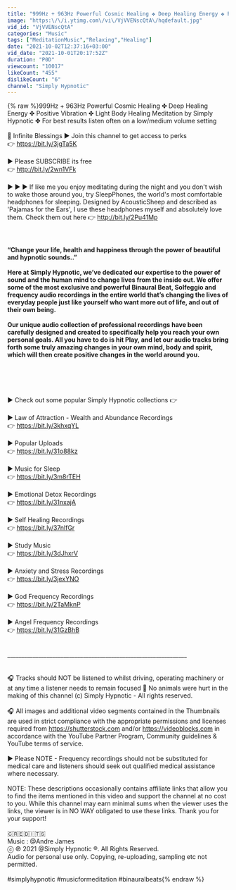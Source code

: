```yaml
---
title: "999Hz + 963Hz Powerful Cosmic Healing ✤ Deep Healing Energy ✤ Positive Vibration"
image: "https:\/\/i.ytimg.com\/vi\/VjVVENscQtA\/hqdefault.jpg"
vid_id: "VjVVENscQtA"
categories: "Music"
tags: ["MeditationMusic","Relaxing","Healing"]
date: "2021-10-02T12:37:16+03:00"
vid_date: "2021-10-01T20:17:52Z"
duration: "P0D"
viewcount: "10017"
likeCount: "455"
dislikeCount: "6"
channel: "Simply Hypnotic"
---
```

{% raw %}999Hz + 963Hz Powerful Cosmic Healing ✤ Deep Healing Energy ✤ Positive Vibration ✤ Light Body Healing Meditation by Simply Hypnotic ✤  For best results listen often on a low/medium volume setting<br /><br />🙏 Infinite Blessings ► Join this channel to get access to perks<br />👉 <a rel="nofollow" target="blank" href="https://bit.ly/3jgTa5K">https://bit.ly/3jgTa5K</a><br /><br />► Please SUBSCRIBE its free<br />👉 <a rel="nofollow" target="blank" href="http://bit.ly/2wn1VFk">http://bit.ly/2wn1VFk</a><br /><br />► ► ► If like me you enjoy meditating during the night and you don't wish to wake those around you, try SleepPhones, the world's most comfortable headphones for sleeping. Designed by AcousticSheep and described as 'Pajamas for the Ears', I use these headphones myself and absolutely love them. Check them out here 👉 <a rel="nofollow" target="blank" href="http://bit.ly/2Pu41Mp">http://bit.ly/2Pu41Mp</a><br /><br />________________________________________________________________<br /><br />“Change your life, health and happiness through the power of beautiful and hypnotic sounds..”<br /><br />Here at Simply Hypnotic, we’ve dedicated our expertise to the power of sound and the human mind to change lives from the inside out. We offer some of the most exclusive and powerful Binaural Beat, Solfeggio and frequency audio recordings in the entire world that’s changing the lives of everyday people just like yourself who want more out of life, and out of their own being.<br /><br />Our unique audio collection of professional recordings have been carefully designed and created to specifically help you reach your own personal goals. All you have to do is hit Play, and let our audio tracks bring forth some truly amazing changes in your own mind, body and spirit, which will then create positive changes in the world around you.<br /><br /><br />________________________________________________________________<br /><br /><br />► Check out some popular Simply Hypnotic collections 👉 <br /><br />► Law of Attraction - Wealth and Abundance Recordings <br />👉 <a rel="nofollow" target="blank" href="https://bit.ly/3khxqYL">https://bit.ly/3khxqYL</a><br /><br />► Popular Uploads <br />👉 <a rel="nofollow" target="blank" href="https://bit.ly/31o88kz">https://bit.ly/31o88kz</a><br /><br />► Music for Sleep <br />👉 <a rel="nofollow" target="blank" href="https://bit.ly/3m8rTEH">https://bit.ly/3m8rTEH</a><br /><br />► Emotional Detox Recordings <br />👉 <a rel="nofollow" target="blank" href="https://bit.ly/31nxajA">https://bit.ly/31nxajA</a><br /><br />► Self Healing Recordings <br />👉 <a rel="nofollow" target="blank" href="https://bit.ly/37nlfGr">https://bit.ly/37nlfGr</a><br /><br />► Study Music <br />👉 <a rel="nofollow" target="blank" href="https://bit.ly/3dJhxrV">https://bit.ly/3dJhxrV</a><br /><br />► Anxiety and Stress Recordings <br />👉 <a rel="nofollow" target="blank" href="https://bit.ly/3jexYNO">https://bit.ly/3jexYNO</a><br /><br />► God Frequency Recordings <br />👉 <a rel="nofollow" target="blank" href="https://bit.ly/2TaMknP">https://bit.ly/2TaMknP</a><br /><br />► Angel Frequency Recordings <br />👉 <a rel="nofollow" target="blank" href="https://bit.ly/31GzBhB">https://bit.ly/31GzBhB</a><br /><br /><br />________________________________________________________________<br /><br /><br />🎧 Tracks should NOT be listened to whilst driving, operating machinery or at any time a listener needs to remain focused  🐶 No animals were hurt in the making of this channel (c) Simply Hypnotic - All rights reserved.<br /><br />🎧 All images and additional video segments contained in the Thumbnails are used in strict compliance with the appropriate permissions and licenses required from <a rel="nofollow" target="blank" href="https://shutterstock.com">https://shutterstock.com</a> and/or <a rel="nofollow" target="blank" href="https://videoblocks.com">https://videoblocks.com</a> in accordance with the YouTube Partner Program, Community guidelines &amp; YouTube terms of service.<br /><br />► Please NOTE - Frequency recordings should not be substituted for medical care and listeners should seek out qualified medical assistance where necessary.<br /><br />NOTE: These descriptions occasionally contains affiliate links that allow you to find the items mentioned in this video and support the channel at no cost to you. While this channel may earn minimal sums when the viewer uses the links, the viewer is in NO WAY obligated to use these links. Thank you for your support!<br /><br />🇨​🇷​🇪​🇩​🇮​🇹​🇸​ ​ <br />Music  : @Andre James<br />ⓒ ℗ 2021 @Simply Hypnotic ®. All Rights Reserved.<br />Audio for personal use only. Copying, re-uploading, sampling etc not permitted.<br /><br />#simplyhypnotic #musicformeditation #binauralbeats{% endraw %}
